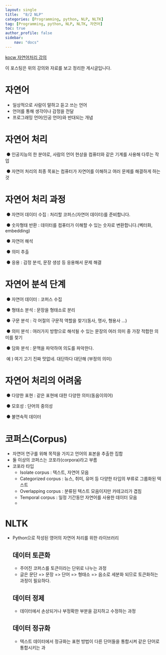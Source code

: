```yaml
---
layout: single
title:  "8/2 NLP"
categories: [Programming, python, NLP, NLTK]
tag: [Programming, python, NLP, NLTK, 자연어]
toc: true
author_profile: false
sidebar:
    nav: "docs"
---
```


[kocw 자연어처리 강의](http://www.kocw.net/home/cview.do?cid=e10c735a0b712c7d)

이 포스팅은 위의 강의와 자료를 보고 정리한 게시글입니다.



# 자연어

 * 일상적으로 사람이 말하고 듣고 쓰는 언어
 * 언어를 통해 생각이나 감정을 전달
 *  프로그래밍 언어(인공 언어)와 반대되는 개념



# 자연어 처리

​	● 인공지능의 한 분야로, 사람의 언어 현상을 컴퓨터와 같은 기계를 사용해 다루는 작업

​	● 자연어 처리의 최종 목표는 컴퓨터가 자연어를 이해하고 여러 문제를 해결하게 하는 것



# 자연어 처리 과정

​	● 자연어 데이터 수집 : 처리할 코퍼스(자연어 데이터)를 준비합니다.

​	● 숫자형태 반환 : 데이터를 컴퓨터가 이해할 수 있는 숫자로 변환합니다.(벡터화, embedding)

​	● 자연어 해석

​	● 의미 추출

​	● 응용 : 감정 분석, 문장 생성 등 응용해서 문제 해결



# 자연어 분석 단계

​	● 자연어 데이터 : 코퍼스 수집

​	● 형태소 분석 : 문장을 형태소로 분리

​	● 구문 분석 : 각 어절의 구문적 역할을 찾기(동사, 명사, 형용사 ...)

​	● 의미 분석 : 여러가지 방향으로 해석될 수 있는 문장의 여러 의미 중 가장 적합한 의미를 찾기

​	● 담화 분석 : 문맥을 파악하여 의도를 파악한다.

​		예 ) 여기 고기 진짜 맛없네. 대단하다 대단해 (부정의 의미)



# 자연어 처리의 어려움

​	● 다양한 표현 : 같은 표현에 대한 다양한 의미(동음이의어)

​	● 모호성 : 단어의 중의성

​	● 불연속적 데이터	



# 코퍼스(Corpus)

 * 자연어 연구를 위해 목적을 가지고 언어의 표본을 추출한 집합
 * 둘 이상의 코퍼스는 코포라(corpora)라고 부름
 * 코포라 타입
   - Isolate corpus : 텍스트, 자연어 모음
   - Categorized corpus : 뉴스, 취미, 유머 등 다양한 타입의 부류로 그룹화된 텍스트
   - Overlapping corpus : 분류된 텍스트 모음이지만 카테고리가 겹침
   - Temporal corpus : 일정 기간동안 자연어를 사용한 데이터 모음
   - 

# NLTK

 * Python으로 작성된 영어의 자연어 처리를 위한 라이브러리

   

   ## 데이터 토큰화

   - 주어진 코퍼스를 토큰이라는 단위로 나누는 과정
   - 글은 문단 => 문장 => 단어 => 형태소 => 음소로 세분화 되므로 토큰화하는 과정이 필요하다.

   ## 데이터 정제

   - 데이터에서 손상되거나 부정확한 부분을 감지하고 수정하는 과정

   ## 데이터 정규화

   - 텍스트 데이터에서 정규화는 표현 방법이 다른 단어들을 통합시켜 같은 단어로 통합시키는 과

		## 

